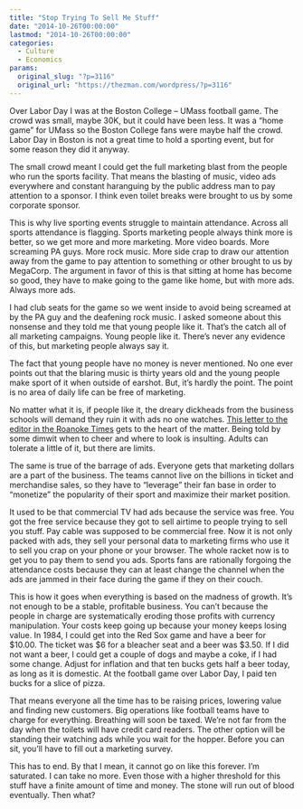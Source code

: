 ```yaml
---
title: "Stop Trying To Sell Me Stuff"
date: "2014-10-26T00:00:00"
lastmod: "2014-10-26T00:00:00"
categories:
  - Culture
  - Economics
params:
  original_slug: "?p=3116"
  original_url: "https://thezman.com/wordpress/?p=3116"
---
```


Over Labor Day I was at the Boston College – UMass football game. The
crowd was small, maybe 30K, but it could have been less. It was a “home
game” for UMass so the Boston College fans were maybe half the crowd.
Labor Day in Boston is not a great time to hold a sporting event, but
for some reason they did it anyway.

The small crowd meant I could get the full marketing blast from the
people who run the sports facility. That means the blasting of music,
video ads everywhere and constant haranguing by the public address man
to pay attention to a sponsor. I think even toilet breaks were brought
to us by some corporate sponsor.

This is why live sporting events struggle to maintain attendance. Across
all sports attendance is flagging. Sports marketing people always think
more is better, so we get more and more marketing. More video boards.
More screaming PA guys. More rock music. More side crap to draw our
attention away from the game to pay attention to something or other
brought to us by MegaCorp. The argument in favor of this is that sitting
at home has become so good, they have to make going to the game like
home, but with more ads. Always more ads.

I had club seats for the game so we went inside to avoid being screamed
at by the PA guy and the deafening rock music. I asked someone about
this nonsense and they told me that young people like it. That’s the
catch all of all marketing campaigns. Young people like it. There’s
never any evidence of this, but marketing people always say it.

The fact that young people have no money is never mentioned. No one ever
points out that the blaring music is thirty years old and the young
people make sport of it when outside of earshot. But, it’s hardly the
point. The point is no area of daily life can be free of marketing.

No matter what it is, if people like it, the dreary dickheads from the
business schools will demand they ruin it with ads no one watches. [This
letter to the editor in the Roanoke
Times](http://www.roanoke.com/sports/sports-mailbag-poor-atmosphere-at-lane-stadium-leads-to-poor/article_c26916a4-e310-57cb-aa18-a37bd7261259.html)
gets to the heart of the matter. Being told by some dimwit when to cheer
and where to look is insulting. Adults can tolerate a little of it, but
there are limits.

The same is true of the barrage of ads. Everyone gets that marketing
dollars are a part of the business. The teams cannot live on the
billions in ticket and merchandise sales, so they have to “leverage”
their fan base in order to “monetize” the popularity of their sport and
maximize their market position.

It used to be that commercial TV had ads because the service was free.
You got the free service because they got to sell airtime to people
trying to sell you stuff. Pay cable was supposed to be commercial free.
Now it is not only packed with ads, they sell your personal data to
marketing firms who use it to sell you crap on your phone or your
browser. The whole racket now is to get you to pay them to send you ads.
Sports fans are rationally forgoing the attendance costs because they
can at least change the channel when the ads are jammed in their face
during the game if they on their couch.

This is how it goes when everything is based on the madness of growth.
It’s not enough to be a stable, profitable business. You can’t because
the people in charge are systematically eroding those profits with
currency manipulation. Your costs keep going up because your money keeps
losing value. In 1984, I could get into the Red Sox game and have a beer
for $10.00. The ticket was $6 for a bleacher seat and a beer was $3.50.
If I did not want a beer, I could get a couple of dogs and maybe a coke,
if I had some change. Adjust for inflation and that ten bucks gets half
a beer today, as long as it is domestic. At the football game over Labor
Day, I paid ten bucks for a slice of pizza.

That means everyone all the time has to be raising prices, lowering
value and finding new customers. Big operations like football teams have
to charge for everything. Breathing will soon be taxed. We’re not far
from the day when the toilets will have credit card readers. The other
option will be standing their watching ads while you wait for the
hopper. Before you can sit, you’ll have to fill out a marketing survey.

This has to end. By that I mean, it cannot go on like this forever. I’m
saturated. I can take no more. Even those with a higher threshold for
this stuff have a finite amount of time and money. The stone will run
out of blood eventually. Then what?

 
